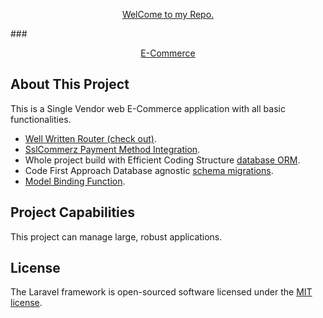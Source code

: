 <p align="center"> <a href="https://github.com/tariqulislamtuhin/laravel"> WelCome to my Repo.</a></p>
### <p align="center"><a href="https://github.com/tariqulislamtuhin" target="_blank">E-Commerce</a></p>
<!-- <p align="center">
<a href="https://travis-ci.org/laravel/framework"><img src="https://travis-ci.org/laravel/framework.svg" alt="Build Status"></a>
<a href="https://packagist.org/packages/laravel/framework"><img src="https://img.shields.io/packagist/dt/laravel/framework" alt="Total Downloads"></a>
<a href="https://packagist.org/packages/laravel/framework"><img src="https://img.shields.io/packagist/v/laravel/framework" alt="Latest Stable Version"></a>
<a href="https://packagist.org/packages/laravel/framework"><img src="https://img.shields.io/packagist/l/laravel/framework" alt="License"></a>
</p> -->

## About This Project

This is a Single Vendor web E-Commerce application  with all basic functionalities.

- [Well Written Router (check out)](https://github.com/tariqulislamtuhin/laravel/blob/main/routes/web.php).
- [SslCommerz Payment Method Integration](https://github.com/sslcommerz/SSLCommerz-Laravel).
- Whole project build with Efficient Coding Structure [database ORM](https://laravel.com/docs/eloquent).
- Code First Approach Database agnostic [schema migrations](https://laravel.com/docs/migrations).
- [Model Binding Function](https://laravel.com/docs/queues).

## Project Capabilities

This project can manage large, robust applications.


## License

The Laravel framework is open-sourced software licensed under the [MIT license](https://opensource.org/licenses/MIT).
